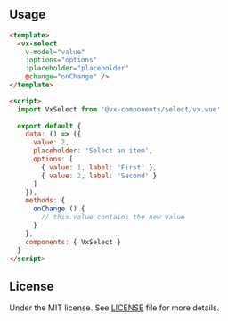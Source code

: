 ## Usage

```html
<template>
  <vx-select
    v-model="value"
    :options="options"
    :placeholder="placeholder"
    @change="onChange" />
</template>

<script>
  import VxSelect from '@vx-components/select/vx.vue'
  
  export default {
    data: () => ({
      value: 2,
      placeholder: 'Select an item',
      options: [
        { value: 1, label: 'First' },
        { value: 2, label: 'Second' }
      ]
    }),
    methods: {
      onChange () {
        // this.value contains the new value
      }
    },
    components: { VxSelect }
  }
</script>
```

## License

Under the MIT license. See [LICENSE](https://github.com/vx-components/select/blob/master/LICENSE) file for more details.
